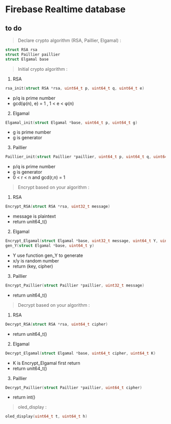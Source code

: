 # Firebase Realtime database

## to do 
> Declare crypto algorithm (RSA, Paillier, Elgamal) :
```c
struct RSA rsa
struct Paillier paillier
struct Elgamal base
```

> Initial crypto algorithm :
1. RSA 
```c
rsa_init(struct RSA *rsa, uint64_t p, uint64_t q, uint64_t e)
```
   - p/q is prime number
   - gcd(φ(n), e) = 1 , 1 < e < φ(n)

2. Elgamal
```c
Elgamal_init(struct Elgamal *base, uint64_t p, uint64_t g)
```
   - g is prime number
   - g is generator

3. Paillier
```c
Paillier_init(struct Paillier *paillier, uint64_t p, uint64_t q, uint64_t r, uint64_t g)
```
   - p/q is prime number
   - g is generator
   - 0 < r < n and gcd(r,n) = 1

> Encrypt based on your algorithm :
1. RSA 
```c
Encrypt_RSA(struct RSA *rsa, uint32_t message)
```
   - message is plaintext
   - return unit64_t()

2. Elgamal
```c
Encrypt_Elgamal(struct Elgamal *base, uint32_t message, uint64_t Y, uint64_t x)
gen_Y(struct Elgamal *base, uint64_t y)
```
   - Y use function gen_Y to generate
   - x/y is random number
   - return (key, cipher)

3. Paillier
```c
Encrypt_Paillier(struct Paillier *paillier, uint32_t message)
```
   - return unit64_t()

> Decrypt based on your algorithm :
1. RSA 
```c
Decrypt_RSA(struct RSA *rsa, uint64_t cipher)
```
   - return unit64_t()

2. Elgamal
```c
Decrypt_Elgamal(struct Elgamal *base, uint64_t cipher, uint64_t K)
```
   - K is Encrypt_Elgamal first return
   - return unit64_t()

3. Paillier
```c
Decrypt_Paillier(struct Paillier *paillier, uint64_t cipher)
```
   - return int()

> oled_display :
```c
oled_display(uint64_t t, uint64_t h)
```
